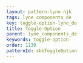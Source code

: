 ```yaml
---
layout: pattern-lyne.njk
tags: lyne_components_de
key: toggle-option-lyne_de
title: Toggle-Option
parent: lyne_components_de
keywords: toggle-option
order: 1130
patternId: sbbToggleOption
---
```


